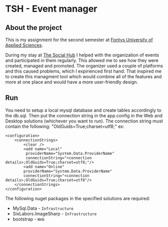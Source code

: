 # TSH - Event manager

## About the project
This is my assignment for the second semester at [Fontys University of Applied Sciences](https://fontys.edu/).

During my stay at [The Social Hub](https://www.thesocialhub.co/) I helped with the organization of events and participated in them regularly.
This allowed me to see how they were created, managed and promoted. The organizer used a couple of platforms and this caused problems, which I expirienced first hand. That inspired me to create this managment tool which would combine all of the features and more at one place and would have a more user-friendly design.

## Run
You need to setup a local mysql database and create tables accordingly to the db.sql. Then put the connection string in the app.config in the Web and Desktop solutions (whichever you want to run). The connection string must contain the following: "OldGuids=True;charset=utf8;"
ex:
```<?xml version='1.0' encoding='utf-8'?>  
<configuration>    
	<connectionStrings>  
		<clear />  
		<add name="Local"  
		 providerName="System.Data.ProviderName"  
		 connectionString="<connection details>;OldGuids=True;charset=utf8;"/>  
		<add name="Online"  
		providerName="System.Data.ProviderName"  
		connectionString="<connection details>;OldGuids=True;charset=utf8"/>  
	</connectionStrings>  
</configuration>
```  

The following nuget packages in the specified solutions are required:  
- MySql.Data - `Infrastructure` 
- SixLabors.ImageSharp - `Infrastructure`  
- bootstrap - `Web`  

